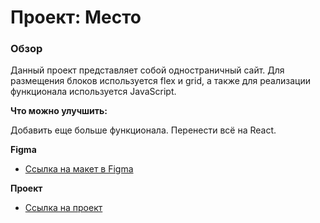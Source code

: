 # Проект: Место

### Обзор
Данный проект представляет собой одностраничный сайт. Для размещения блоков используется flex и grid, а также для реализации функционала используется JavaScript.

**Что можно улучшить:**

Добавить еще больше функционала.
Перенести всё на React.


**Figma**

* [Ссылка на макет в Figma](https://www.figma.com/file/2cn9N9jSkmxD84oJik7xL7/JavaScript.-Sprint-4?node-id=0%3A1)

**Проект**

* [Ссылка на проект](https://alexandergninenko.github.io/mesto/)
